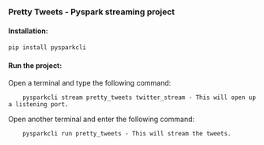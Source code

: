 ### Pretty Tweets - Pyspark streaming project

#### Installation:
```python
pip install pysparkcli
```

#### Run the project:
Open a terminal and type the following command:

        pysparkcli stream pretty_tweets twitter_stream - This will open up a listening port.
Open another terminal and enter the following command:

        pysparkcli run pretty_tweets - This will stream the tweets.